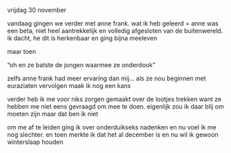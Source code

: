 vrijdag 30 november

 

vandaag gingen we verder met anne frank. wat ik heb geleerd = anne was een beta, niet heel aantrekkelijk en volledig afgesloten van de buitenwereld. ik dacht, he dit is herkenbaar en ging bijna meeleven

 

maar toen

 

“oh en ze batste de jongen waarmee ze onderdook”

 

zelfs anne frank had meer ervaring dan mij... als ze nou beginnen met euraziaten vervolgen maak ik nog een kans

 

verder heb ik me voor niks zorgen gemaakt over de lootjes trekken want ze hebben me niet eens gevraagd om mee te doen. eigenlijk zou ik daar blij om moeten zijn maar dat ben ik niet

 

om me af te leiden ging ik over onderduikseks nadenken en nu voel ik me nog slechter. en toen merkte ik dat het al december is en nu wil ik gewoon winterslaap houden
